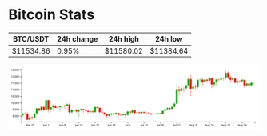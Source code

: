 # Bitcoin Stats

BTC/USDT|24h change|24h high|24h low|
|---|---|---|---|
|$11534.86|0.95%|$11580.02|$11384.64|

<img src="./chart.svg">
